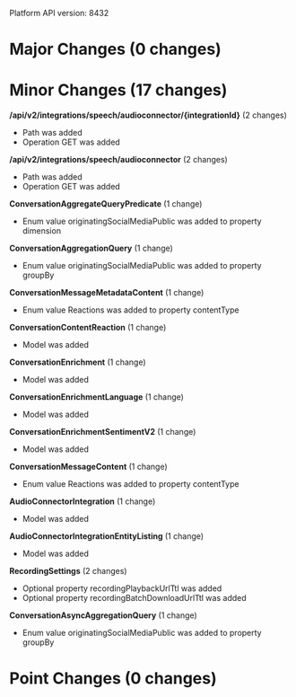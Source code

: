 Platform API version: 8432




# Major Changes (0 changes)


# Minor Changes (17 changes)

**/api/v2/integrations/speech/audioconnector/{integrationId}** (2 changes)

* Path was added
* Operation GET was added

**/api/v2/integrations/speech/audioconnector** (2 changes)

* Path was added
* Operation GET was added

**ConversationAggregateQueryPredicate** (1 change)

* Enum value originatingSocialMediaPublic was added to property dimension

**ConversationAggregationQuery** (1 change)

* Enum value originatingSocialMediaPublic was added to property groupBy

**ConversationMessageMetadataContent** (1 change)

* Enum value Reactions was added to property contentType

**ConversationContentReaction** (1 change)

* Model was added

**ConversationEnrichment** (1 change)

* Model was added

**ConversationEnrichmentLanguage** (1 change)

* Model was added

**ConversationEnrichmentSentimentV2** (1 change)

* Model was added

**ConversationMessageContent** (1 change)

* Enum value Reactions was added to property contentType

**AudioConnectorIntegration** (1 change)

* Model was added

**AudioConnectorIntegrationEntityListing** (1 change)

* Model was added

**RecordingSettings** (2 changes)

* Optional property recordingPlaybackUrlTtl was added
* Optional property recordingBatchDownloadUrlTtl was added

**ConversationAsyncAggregationQuery** (1 change)

* Enum value originatingSocialMediaPublic was added to property groupBy


# Point Changes (0 changes)
